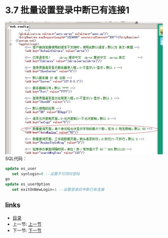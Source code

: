 # 3.7 批量设置登录中断已有连接1
![](images/1.4.2.jpg?raw=true)  
SQL代码：  
```sql
update es_user
   set synlogin=0 --设置不可同时登陆
go
update es_userOption
   set exitOnNewLogin=1 --设置登录后中断已有连接
```

## links
  * [目录](<preface.md>)
  * 上一节: [上一节](<03.6.md>)
  * 下一节: [下一节](<03.8.md>)
